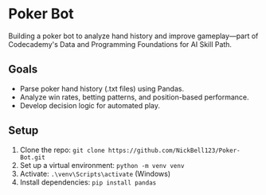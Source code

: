 # Poker Bot
Building a poker bot to analyze hand history and improve gameplay—part of Codecademy's Data and Programming Foundations for AI Skill Path.

## Goals
- Parse poker hand history (.txt files) using Pandas.
- Analyze win rates, betting patterns, and position-based performance.
- Develop decision logic for automated play.

## Setup
1. Clone the repo: `git clone https://github.com/NickBell123/Poker-Bot.git`
2. Set up a virtual environment: `python -m venv venv`
3. Activate: `.\venv\Scripts\activate` (Windows)
4. Install dependencies: `pip install pandas`